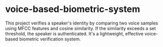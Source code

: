 # voice-based-biometric-system
This project verifies a speaker's identity by comparing two voice samples using MFCC features and cosine similarity. If the similarity exceeds a set threshold, the speaker is authenticated. It's a lightweight, effective voice-based biometric verification system.
